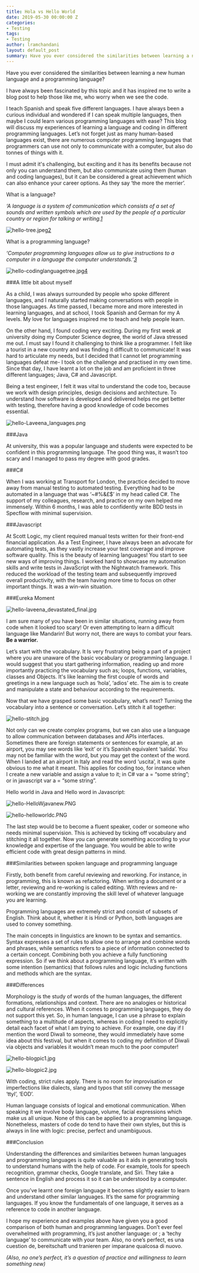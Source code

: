 ```yaml
---
title: Hola vs Hello World
date: 2019-05-30 00:00:00 Z
categories:
- Testing
tags:
- Testing
author: lramchandani
layout: default_post
summary: Have you ever considered the similarities between learning a new human language and a programming language? I have always been fascinated by this topic and it has inspired me to write a blog post to help those like me, who worry when we see the code.
---
```


Have you ever considered the similarities between learning a new human language and a programming language?

I have always been fascinated by this topic and it has inspired me to write a blog post to help those like me, who worry when we see the code. 

I teach Spanish and speak five different languages. I have always been a curious individual and wondered if I can speak multiple languages, then maybe I could learn various programming languages with ease? This blog will discuss my experiences of learning a language and coding in different programming languages. Let’s not forget just as many human-based languages exist, there are numerous computer programming languages that programmers can use not only to communicate with a computer, but also do tonnes of things with it. 

I must admit it's challenging, but exciting and it has its benefits because not only you can understand them, but also communicate using them (human and coding languages), but it can be considered a great achievement which can also enhance your career options. As they say ‘the more the merrier’.

What is a language?

_‘A language is a system of communication which consists of a set of sounds and written symbols which are used by the people of a particular country or region for talking or writing.[1](https://www.collinsdictionary.com/dictionary/english/language)_

![hello-tree.jpeg]({{site.baseurl}}/lramchandani/assets/hello-tree.jpeg)[2](https://www.theguardian.com/education/gallery/2015/jan/23/a-language-family-tree-in-pictures)

What is a programming language?

_‘Computer programming languages allow us to give instructions to a computer in a language the computer understands.’[3](https://www.computerscience.org/resources/computer-programming-languages/ )_

![hello-codinglanguagetree.jpg]({{site.baseurl}}/lramchandani/assets/hello-codinglanguagetree.jpg)[4](https://medium.com/@anaharris/human-languages-vs-programming-languages-c89410f13252)

###A little bit about myself

As a child, I was always surrounded by people who spoke different languages, and I naturally started making conversations with people in those languages. As time passed, I became more and more interested in learning languages, and at school, I took Spanish and German for my A levels. My love for languages inspired me to teach and help people learn.

On the other hand, I found coding very exciting. During my first week at university doing my Computer Science degree, the world of Java stressed me out. I must say I found it challenging to think like a programmer. I felt like a tourist in a new country and was finding it difficult to communicate! It was hard to articulate my needs, but I decided that I cannot let programming languages defeat me- I took on the challenge and practised in my own time. Since that day,  I have learnt a lot on the job and am proficient in three different languages; Java, C# and Javascript. 

Being a test engineer, I felt it was vital to understand the code too, because we work with design principles, design decisions and architecture. To understand how software is developed and delivered helps me get better with testing, therefore having a good knowledge of code becomes essential. 

![hello-Laveena_languages.png]({{site.baseurl}}/lramchandani/assets/hello-Laveena_languages.png)

###Java 

At university, this was a popular language and students were expected to be confident in this programming language. The good thing was, it wasn’t too scary and I managed to pass my degree with good grades.

###C# 

When I was working at Transport for London, the practice decided to move away from manual testing to automated testing. Everything had to be automated in a language that was ‘~#%&£$’ in my head called C#. The support of my colleagues, research, and practice on my own helped me immensely.  Within 6 months, I was able to confidently write BDD tests in Specflow with minimal supervision.

###Javascript 

At Scott Logic, my client required manual tests written for their front-end financial application. As a Test Engineer, I have always been an advocate for automating tests, as they vastly increase your test coverage and improve software quality. This is the beauty of learning languages! You start to see new ways of improving things. I worked hard to showcase my automation skills and write tests in JavaScript with the Nightwatch framework.  This reduced the workload of the testing team and subsequently improved overall productivity, with the team having more time to focus on other important things. It was a win-win situation.

###Eureka Moment

![hello-laveena_devastated_final.jpg]({{site.baseurl}}/lramchandani/assets/hello-laveena_devastated_final.jpg)

I am sure many of you have been in similar situations, running away from code when it looked too scary! Or even attempting to learn a difficult language like Mandarin! But worry not, there are ways to combat your fears. **Be a warrior.**

Let’s start with the vocabulary. It Is very frustrating being a part of a project where you are unaware of the basic vocabulary or programming language. I would suggest that you start gathering information, reading up and more importantly practicing the vocabulary such as; loops, functions, variables, classes and Objects. It's like learning the first couple of words and greetings in a new language such as  ‘hola’, ‘adios’ etc. The aim is to create and manipulate a state and behaviour according to the requirements.
 
Now that we have grasped some basic vocabulary, what’s next? Turning the vocabulary into a sentence or conversation. Let’s stitch it all together:

![hello-stitch.jpg]({{site.baseurl}}/lramchandani/assets/hello-stitch.jpg)

Not only can we create complex programs, but we can also use a language to allow communication between databases and APIs interfaces. Sometimes there are foreign statements or sentences for example, at an airport, you may see words like ‘exit’ or it’s Spanish equivalent ‘salida’. You may not be familiar with the word, but you may get the context of the word.  When I landed at an airport in Italy and read the word ‘uscita’, it was quite obvious to me what it meant. This applies for coding too, for instance when I create a new variable and assign a value to it; in C# var a = “some string”; or in javascript var a = “some string”. 

Hello world in Java and Hello word in Javascript:

![hello-HelloWjavanew.PNG]({{site.baseurl}}/lramchandani/assets/hello-HelloWjavanew.PNG)

![hello-helloworldc.PNG]({{site.baseurl}}/lramchandani/assets/hello-helloworldc.PNG)

The last step would be to become a fluent speaker, coder or someone who needs minimal supervision. This is achieved by ticking off vocabulary and stitching it all together. Now you can generate something according to your knowledge and expertise of the language. You would be able to write efficient code with great design patterns in mind.  

###Similarities between spoken language and programming language

Firstly, both benefit from careful reviewing and reworking. For instance, in programming, this is known as refactoring. When writing a document or a letter, reviewing and re-working is called editing. With reviews and re-working we are constantly improving the skill level of whatever language you are learning.

Programming languages are extremely strict and consist of subsets of English. Think about it, whether it is Hindi or Python, both languages are used to convey something.

The main concepts in linguistics are known to be syntax and semantics. Syntax expresses a set of rules to allow one to arrange and combine words and phrases, while semantics refers to a piece of information connected to a certain concept. Combining both you achieve a fully functioning expression. So if we think about a programming language, it’s written with some intention (semantics) that follows rules and logic including functions and methods which are the syntax.

###Differences

Morphology is the study of words of the human languages, the different formations, relationships and context. There are no analogies or historical and cultural references. When it comes to programming languages, they do not support this yet. So, in human language, I can use a phrase to explain something to a multitude of aspects, whereas in coding I need to explicitly detail each facet of what I am trying to achieve. For example, one day if I mention the word Diwali to someone, they would immediately have some idea about this festival, but when it comes to coding my definition of Diwali via objects and variables it wouldn’t mean much to the poor computer!

![ hello-blogpic1.jpg]({{site.baseurl}}/lramchandani/assets/hello-blogpic1.jpg)

![ hello-blogpic2.jpg]({{site.baseurl}}/lramchandani/assets/hello-blogpic2.jpg)

With coding, strict rules apply. There is no room for improvisation or imperfections like dialects, slang and typos that still convey the message ‘ttyl’, ‘EOD’.

Human language consists of logical and emotional communication. When speaking it we involve body language, volume, facial expressions which make us all unique. None of this can be applied to a programming language. Nonetheless, masters of code do tend to have their own styles, but this is always in line with logic: precise, perfect and unambiguous.

###Conclusion

Understanding the differences and similarities between human languages and programming languages is quite valuable as it aids in generating tools to understand humans with the help of code. For example, tools for speech recognition, grammar checks, Google translate, and Siri. They take a sentence in English and process it so it can be understood by a computer.

Once you’ve learnt one foreign language it becomes slightly easier to learn and understand other similar languages. It’s the same for programming languages. If you know the fundamentals of one language, it serves as a reference to code in another language.

I hope my experience and examples above have given you a good comparison of both human and programming languages. Don’t ever feel overwhelmed with programming, it’s just another language: or ; a ‘techy language’ to communicate with your team. Also, no one’s perfect, es  una cuestion de, bereitschaft und tranieren per imparane qualcosa di nuovo.

_(Also, no one’s perfect, it’s a question of practice and willingness to learn something new)_